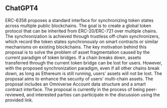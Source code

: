 ## ChatGPT4

ERC-6358 proposes a standard interface for synchronizing token states across multiple public blockchains. The goal is to create a global token protocol that can be inherited from ERC-20/ERC-721 over multiple chains. The synchronization is achieved through trustless off-chain synchronizers, which record the token states synchronously on smart contracts or similar mechanisms on existing blockchains. The key motivation behind this proposal is to solve the problem of asset fragmentation caused by the current paradigm of token bridges. If a chain breaks down, assets transferred through the current token bridge can be lost for users. However, with the proposed synchronization paradigm, even if all other chains break down, as long as Ethereum is still running, users' assets will not be lost. The proposal aims to enhance the security of users' multi-chain assets. The proposal includes an Omniverse Account data structure and a smart contract interface. The proposal is currently in the process of being peer-reviewed, and interested parties can participate in the discussion using the provided link.
